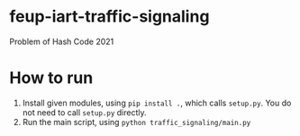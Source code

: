 # feup-iart-traffic-signaling
Problem of Hash Code 2021

# How to run
1. Install given modules, using `pip install .`, which calls `setup.py`. You do not need to call `setup.py` directly.
2. Run the main script, using `python traffic_signaling/main.py`
